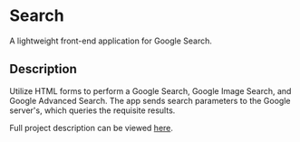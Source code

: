 # Search

A lightweight front-end application for Google Search.

## Description

Utilize HTML forms to perform a Google Search, Google Image Search, and Google Advanced Search.  The app sends search parameters to the Google server's, which queries the requisite results.

Full project description can be viewed [here](https://cs50.harvard.edu/web/2020/projects/0/search/).
